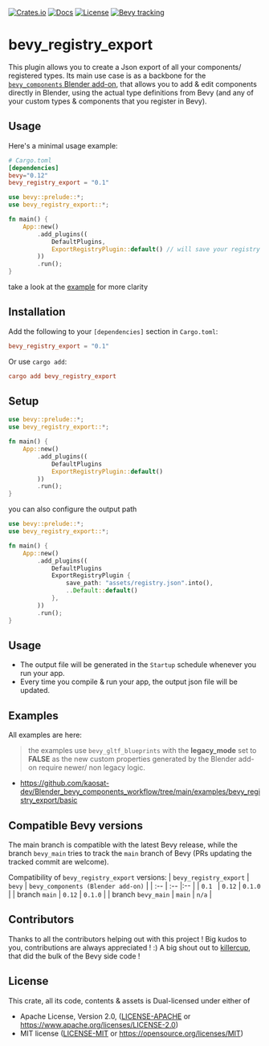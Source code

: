 [![Crates.io](https://img.shields.io/crates/v/bevy_registry_export)](https://crates.io/crates/bevy_registry_export)
[![Docs](https://img.shields.io/docsrs/bevy_registry_export)](https://docs.rs/bevy_registry_export/latest/bevy_registry_export/)
[![License](https://img.shields.io/crates/l/bevy_registry_export)](https://github.com/kaosat-dev/Blender_bevy_components_workflow/blob/main/crates/bevy_registry_export/License.md)
[![Bevy tracking](https://img.shields.io/badge/Bevy%20tracking-released%20version-lightblue)](https://github.com/bevyengine/bevy/blob/main/docs/plugins_guidelines.md#main-branch-tracking)

# bevy_registry_export

This plugin allows you to create a Json export of all your components/ registered types.
Its main use case is as a backbone for the [```bevy_components``` Blender add-on](https://github.com/kaosat-dev/Blender_bevy_components_workflow/tree/main/tools/bevy_components), that allows you to add & edit components directly in Blender, using the actual type definitions from Bevy 
(and any of your custom types & components that you register in Bevy).


## Usage

Here's a minimal usage example:

```toml
# Cargo.toml
[dependencies]
bevy="0.12"
bevy_registry_export = "0.1"
```

```rust no_run
use bevy::prelude::*;
use bevy_registry_export::*;

fn main() {
    App::new()
        .add_plugins((
            DefaultPlugins,
            ExportRegistryPlugin::default() // will save your registry schema json file to assets/registry.json
        ))
        .run();
}

```

take a look at the [example]('https://github.com/kaosat-dev/Blender_bevy_components_workflow/tree/main/examples/bevy_registry_export/basic/src/core/mod.rs) for more clarity


##  Installation

Add the following to your `[dependencies]` section in `Cargo.toml`:

```toml
bevy_registry_export = "0.1"

```

Or use `cargo add`:

```toml
cargo add bevy_registry_export
```

## Setup

```rust no_run
use bevy::prelude::*;
use bevy_registry_export::*;

fn main() {
    App::new()
        .add_plugins((
            DefaultPlugins
            ExportRegistryPlugin::default()
        ))
        .run();
}

```

you can also configure the output path

```rust no_run
use bevy::prelude::*;
use bevy_registry_export::*;

fn main() {
    App::new()
        .add_plugins((
            DefaultPlugins
            ExportRegistryPlugin {
                save_path: "assets/registry.json".into(),
                ..Default::default()
            },
        ))
        .run();
}

```

## Usage

- The output file will be generated in the ```Startup``` schedule whenever you run your app.
- Every time you compile & run your app, the output json file will be updated.

## Examples

All examples are here:

> the examples use ```bevy_gltf_blueprints``` with the **legacy_mode** set to **FALSE** as the new custom properties generated by the Blender add-on require newer/ non legacy logic.

- https://github.com/kaosat-dev/Blender_bevy_components_workflow/tree/main/examples/bevy_registry_export/basic


## Compatible Bevy versions

The main branch is compatible with the latest Bevy release, while the branch `bevy_main` tries to track the `main` branch of Bevy (PRs updating the tracked commit are welcome).

Compatibility of `bevy_registry_export` versions:
| `bevy_registry_export` | `bevy` |  `bevy_components (Blender add-on)` |
| :--                 | :--    |:--    |
| `0.1 `              | `0.12` | `0.1.0` |
| branch `main`       | `0.12` | `0.1.0` |
| branch `bevy_main`  | `main` | `n/a` |


## Contributors

Thanks to all the contributors helping out with this project ! Big kudos to you, contributions are always appreciated ! :)
A big shout out to [killercup](https://github.com/killercup), that did the bulk of the Bevy side code !

## License

This crate, all its code, contents & assets is Dual-licensed under either of

- Apache License, Version 2.0, ([LICENSE-APACHE](./LICENSE_APACHE.md) or https://www.apache.org/licenses/LICENSE-2.0)
- MIT license ([LICENSE-MIT](./LICENSE_MIT.md) or https://opensource.org/licenses/MIT)